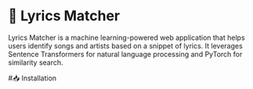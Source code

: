 # 🎵 Lyrics Matcher
Lyrics Matcher is a machine learning-powered web application that helps users identify songs and artists based on a snippet of lyrics. It leverages Sentence Transformers for natural language processing and PyTorch for similarity search.

#📥 Installation
